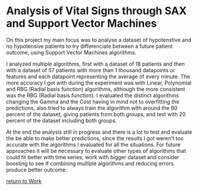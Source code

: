 Analysis of Vital Signs through SAX and Support Vector Machines
================

On this project my main focus was to analyse a dataset of hypotenstive and no hypotensive patients to try differenciate between a future patient outcome, using Support Vector Machines algorithms.

I analyzed multiple algorithms, first with a dataset of 18 patients and then with a dataset of 57 patients with more than 1 thousand datapoints or features and each datapoint representing the average of every minute. The more accuracy I got with during the experiment was with Linear, Polynomial and RBG (Radial basis function) algorithms, although the more consistent was the RBG (Radial basis function). I evaluated the distinct algorithms changing the Gamma and the Cost having in mind not to overfitting the predictions, also tried to always train the algorithm with around the 80 percent of the dataset, giving patients from both groups, and test with 20 percent of the dataset including both groups.

At the end the analysis still in progress and there is a lot to test and evaluate the be able to make better predictions, since the results I got weren’t too accurate with the algorithms I evaluated for all the situations. For future approaches it will be necessary to evaluate other types of algorithms that could fit better with time series, work with bigger dataset and consider boosting to see if combining multiple algorithms and reducing errors produce better outcome.



[return to Work](./)